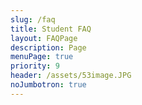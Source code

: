 ```yaml
---
slug: /faq
title: Student FAQ
layout: FAQPage
description: Page
menuPage: true
priority: 9
header: /assets/53image.JPG
noJumbotron: true
---
```

&nbsp;
